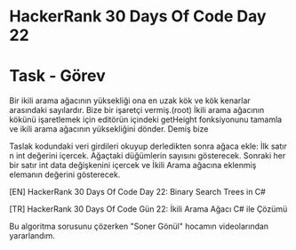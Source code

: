 # HackerRank 30 Days Of Code Day 22

# Task - Görev

Bir ikili arama ağacının yüksekliği ona en uzak kök ve kök kenarlar arasındaki sayılardır. Bize bir işaretçi vermiş.(root) İkili arama ağacının kökünü işaretlemek için editörün içindeki getHeight fonksiyonunu tamamla ve ikili arama ağacının yüksekliğini dönder. Demiş bize

Taslak kodundaki veri girdileri okuyup derledikten sonra ağaca ekle:
     İlk satır n int değerini içercek. Ağaçtaki düğümlerin sayısını gösterecek.
     Sonraki her bir satır int data değişkenini içercek ve İkili Arama ağacına eklenmiş elemanın değerini gösterecek.

[EN] HackerRank 30 Days Of Code Day 22: Binary Search Trees in C# 


[TR] HackerRank 30 Days Of Code Gün 22: İkili Arama Ağacı C# ile Çözümü


Bu algoritma sorusunu çözerken "Soner Gönül" hocamın videolarından yararlandım.
